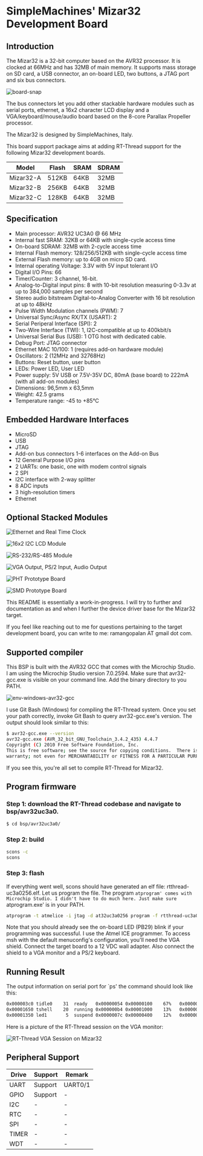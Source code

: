 # SimpleMachines' Mizar32 Development Board

## Introduction

The Mizar32 is a 32-bit computer based on the AVR32 processor. It is
clocked at 66MHz and has 32MB of main memory. It supports mass storage
on SD card, a USB connector, an on-board LED, two buttons, a JTAG port
and six bus connectors.

![board-snap](figures/board-snap.png)

The bus connectors let you add other stackable hardware modules such
as serial ports, ethernet, a 16x2 character LCD display and a
VGA/keyboard/mouse/audio board based on the 8-core Parallax Propeller
processor.

The Mizar32 is designed by SimpleMachines, Italy.

This board support package aims at adding RT-Thread support for the
following Mizar32 development boards.

| Model     | Flash | SRAM | SDRAM |
| --------- | ----- | ---- | ----  |
| Mizar32-A | 512KB | 64KB | 32MB  |
| Mizar32-B | 256KB | 64KB | 32MB  |
| Mizar32-C | 128KB | 64KB | 32MB  |

## Specification

- Main processor: AVR32 UC3A0 @ 66 MHz
- Internal fast SRAM: 32KB or 64KB with single-cycle access time
- On-board SDRAM: 32MB with 2-cycle access time
- Internal Flash memory: 128/256/512KB with single-cycle access time
- External Flash memory: up to 4GB on micro SD card.
- Internal operating Voltage: 3.3V with 5V input tolerant I/O
- Digital I/O Pins: 66
- Timer/Counter: 3 channel, 16-bit.
- Analog-to-Digital input pins: 8 with 10-bit resolution measuring 0-3.3v at up to 384,000 samples per second
- Stereo audio bitstream Digital-to-Analog Converter with 16 bit resolution at up to 48kHz
- Pulse Width Modulation channels (PWM): 7
- Universal Sync/Async RX/TX (USART): 2
- Serial Periperal Interface (SPI): 2
- Two-Wire Interface (TWI): 1, I2C-compatible at up to 400kbit/s
- Universal Serial Bus (USB): 1 OTG host with dedicated cable.
- Debug Port: JTAG connector
- Ethernet MAC 10/100: 1 (requires add-on hardware module)
- Oscillators: 2 (12MHz and 32768Hz)
- Buttons: Reset button, user button
- LEDs: Power LED, User LED
- Power supply: 5V USB or 7.5V-35V DC, 80mA (base board) to 222mA (with all add-on modules)
- Dimensions: 96,5mm x 63,5mm
- Weight: 42.5 grams
- Temperature range: -45 to +85°C

## Embedded Hardware Interfaces

- MicroSD
- USB
- JTAG
- Add-on bus connectors 1-6 interfaces on the Add-on Bus
- 12 General Purpose I/O pins
- 2 UARTs: one basic, one with modem control signals
- 2 SPI
- I2C interface with 2-way splitter
- 8 ADC inputs
- 3 high-resolution timers
- Ethernet

## Optional Stacked Modules

![Ethernet and Real Time Clock](figures/Mizar32_Ethernet_RTC_Module.jpg)

![16x2 I2C LCD Module](figures/Mizar32_I2C_LCD_Module.jpg)

![RS-232/RS-485 Module](figures/Mizar32_RS_232_485_Module.jpg)

![VGA Output, PS/2 Input, Audio Output](figures/Mizar32_VGA_Propeller_Module.jpg)

![PHT Prototype Board](figures/Mizar32_Protoboard_PHT.jpg)

![SMD Prototype Board](figures/Mizar32_Protoboard_SMD.jpg)

This README is essentially a work-in-progress. I will try to further
and documentation as and when I further the device driver base for the
Mizar32 target.

If you feel like reaching out to me for questions pertaining to the
target development board, you can write to me: ramangopalan AT gmail
dot com.

## Supported compiler

This BSP is built with the AVR32 GCC that comes with the Microchip
Studio. I am using the Microchip Studio version 7.0.2594. Make sure
that avr32-gcc.exe is visible on your command line. Add the binary
directory to you PATH.

![env-windows-avr32-gcc](figures/env-windows-avr32-gcc.png)

I use Git Bash (Windows) for compiling the RT-Thread system. Once you
set your path correctly, invoke Git Bash to query avr32-gcc.exe's
version. The output should look similar to this:

```bash
$ avr32-gcc.exe --version
avr32-gcc.exe (AVR_32_bit_GNU_Toolchain_3.4.2_435) 4.4.7
Copyright (C) 2010 Free Software Foundation, Inc.
This is free software; see the source for copying conditions.  There is NO
warranty; not even for MERCHANTABILITY or FITNESS FOR A PARTICULAR PURPOSE.
```

If you see this, you're all set to compile RT-Thread for Mizar32.

## Program firmware

### Step 1: download the RT-Thread codebase and navigate to bsp/avr32uc3a0.

```bash
$ cd bsp/avr32uc3a0/
```

### Step 2: build

```bash
scons -c
scons
```

### Step 3: flash

If everything went well, scons should have generated an elf file:
rtthread-uc3a0256.elf. Let us program the file. The program `atprogram'
comes with Microchip Studio. I didn't have to do much here. Just make sure
`atprogram.exe' is in your PATH.

```bash
atprogram -t atmelice -i jtag -d at32uc3a0256 program -f rtthread-uc3a0256.elf
```

Note that you should already see the on-board LED (PB29) blink if your
programming was successful. I use the Atmel ICE programmer. To access
msh with the default menuconfig's configuration, you'll need the VGA
shield. Connect the target board to a 12 VDC wall adapter. Also
connect the shield to a VGA monitor and a PS/2 keyboard.

## Running Result

The output information on serial port for `ps' the command should look like this:

```bash
0x000003c0 tidle0    31  ready   0x00000054 0x00000100    67%   0x00000009 OK
0x00001650 tshell    20  running 0x000000b4 0x00001000    13%   0x0000000a OK
0x00001350 led1       5  suspend 0x0000007c 0x00000400    12%   0x00000005 EINTRPT
```

Here is a picture of the RT-Thread session on the VGA monitor:

![RT-Thread VGA Session on Mizar32](figures/mizar32-vga-out.jpg)

## Peripheral Support

| Drive | Support | Remark  |
| ----- | ------- | ------- |
| UART  | Support | UART0/1 |
| GPIO  | Support | -       |
| I2C   | -       | -       |
| RTC   | -       | -       |
| SPI   | -       | -       |
| TIMER | -       | -       |
| WDT   | -       | -       |

